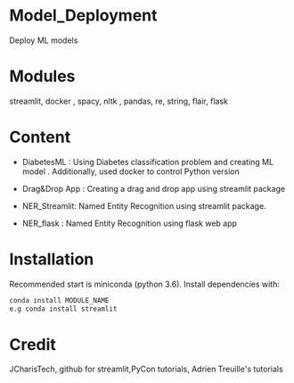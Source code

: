 # Model_Deployment

Deploy ML models

# Modules

streamlit, docker , spacy, nltk , pandas, re, string, flair, flask

# Content

- DiabetesML : Using Diabetes classification problem and creating ML model . Additionally, used docker to control Python version

- Drag&Drop App : Creating a drag and drop app using streamlit package

- NER_Streamlit: Named Entity Recognition using streamlit package.

-  NER_flask : Named Entity Recognition using flask web app



# Installation

Recommended start is miniconda (python 3.6).
Install dependencies with:
```bash
conda install MODULE_NAME
e.g conda install streamlit
```
# Credit

JCharisTech, github for streamlit,PyCon tutorials,  Adrien Treuille's tutorials 
